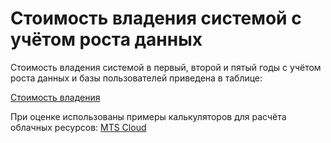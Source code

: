 # Стоимость владения системой с учётом роста данных
Стоимость владения системой в первый, второй и пятый годы с учётом роста данных и базы пользователей приведена в таблице: 

[Стоимость владения](https://docs.google.com/spreadsheets/d/19ZpOySWU5WXYHnUtVzQbfqquNCOq7HcHQR_6y5cBPyE/edit?usp=sharing)

При оценке использованы примеры калькуляторов для расчёта облачных ресурсов:
[MTS Cloud](https://cloud.mts.ru/services/virtual-infrastructure)
[]()
[]()
